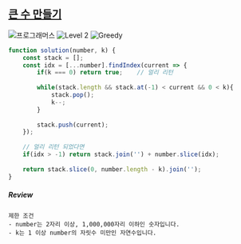 ## [큰 수 만들기](https://school.programmers.co.kr/learn/courses/30/lessons/42883)

<img src="https://img.shields.io/badge/-프로그래머스-1e2a3c" alt="프로그래머스"/> <img src="https://img.shields.io/badge/-Level 2-green" alt="Level 2"/> <img src="https://img.shields.io/badge/-Greedy-red" alt="Greedy"/> 

```js
function solution(number, k) {
    const stack = [];
    const idx = [...number].findIndex(current => {
        if(k === 0) return true;    // 얼리 리턴
        
        while(stack.length && stack.at(-1) < current && 0 < k){
            stack.pop();
            k--;
        }
        
        stack.push(current);
    });
  
    // 얼리 리턴 되었다면
    if(idx > -1) return stack.join('') + number.slice(idx);
    
    return stack.slice(0, number.length - k).join('');
}
```

##### Review 

```
제한 조건
- number는 2자리 이상, 1,000,000자리 이하인 숫자입니다.
- k는 1 이상 number의 자릿수 미만인 자연수입니다.
```
